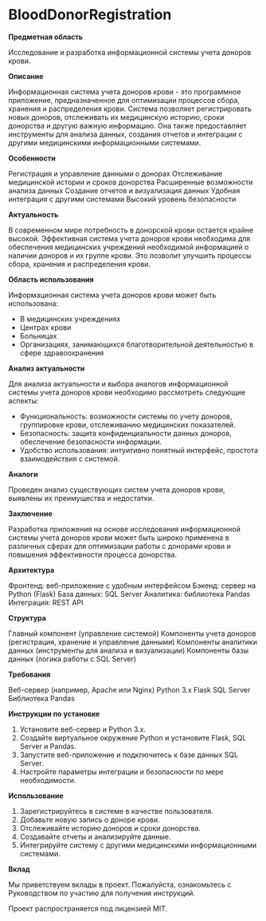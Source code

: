 # BloodDonorRegistration
**Предметная область**

Исследование и разработка информационной системы учета доноров крови.

**Описание**

Информационная система учета доноров крови - это программное приложение, предназначенное для оптимизации процессов сбора, хранения и распределения крови. Система позволяет регистрировать новых доноров, отслеживать их медицинскую историю, сроки донорства и другую важную информацию. Она также предоставляет инструменты для анализа данных, создания отчетов и интеграции с другими медицинскими информационными системами.

**Особенности**

 Регистрация и управление данными о донорах
 Отслеживание медицинской истории и сроков донорства
 Расширенные возможности анализа данных
 Создание отчетов и визуализация данных
 Удобная интеграция с другими системами
 Высокий уровень безопасности

**Актуальность**

В современном мире потребность в донорской крови остается крайне высокой. Эффективная система учета доноров крови необходима для обеспечения медицинских учреждений необходимой информацией о наличии доноров и их группе крови. Это позволит улучшить процессы сбора, хранения и распределения крови.

**Область использования**

Информационная система учета доноров крови может быть использована:

* В медицинских учреждениях
* Центрах крови
* Больницах
* Организациях, занимающихся благотворительной деятельностью в сфере здравоохранения

**Анализ актуальности**

Для анализа актуальности и выбора аналогов информационной системы учета доноров крови необходимо рассмотреть следующие аспекты:

* Функциональность: возможности системы по учету доноров, группировке крови, отслеживанию медицинских показателей.
* Безопасность: защита конфиденциальности данных доноров, обеспечение безопасности информации.
* Удобство использования: интуитивно понятный интерфейс, простота взаимодействия с системой.

**Аналоги**

Проведен анализ существующих систем учета доноров крови, выявлены их преимущества и недостатки.

**Заключение**

Разработка приложения на основе исследования информационной системы учета доноров крови может быть широко применена в различных сферах для оптимизации работы с донорами крови и повышения эффективности процесса донорства.

**Архитектура**

 Фронтенд: веб-приложение с удобным интерфейсом
 Бэкенд: сервер на Python (Flask)
 База данных: SQL Server
 Аналитика: библиотека Pandas
 Интеграция: REST API

**Структура**

 Главный компонент (управление системой)
 Компоненты учета доноров (регистрация, хранение и управление данными)
 Компоненты аналитики данных (инструменты для анализа и визуализации)
 Компоненты базы данных (логика работы с SQL Server)

**Требования**

 Веб-сервер (например, Apache или Nginx)
 Python 3.x
 Flask
 SQL Server
 Библиотека Pandas

**Инструкции по установке**

1. Установите веб-сервер и Python 3.x.
2. Создайте виртуальное окружение Python и установите Flask, SQL Server и Pandas.
3. Запустите веб-приложение и подключитесь к базе данных SQL Server.
4. Настройте параметры интеграции и безопасности по мере необходимости.

**Использование**

1. Зарегистрируйтесь в системе в качестве пользователя.
2. Добавьте новую запись о доноре крови.
3. Отслеживайте историю доноров и сроки донорства.
4. Создавайте отчеты и анализируйте данные.
5. Интегрируйте систему с другими медицинскими информационными системами.

**Вклад**

Мы приветствуем вклады в проект. Пожалуйста, ознакомьтесь с Руководством по участию для получения инструкций.

Проект распространяется под лицензией MIT.